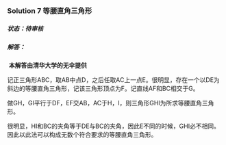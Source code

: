 ### Solution 7 等腰直角三角形

##### 状态：待审核

##### 解答：

​    **本解答由清华大学的无伞提供**

​    记正三角形ABC，取AB中点D，之后任取AC上一点E。很明显，存在一个以DE为斜边的等腰直角三角形，记该三角形顶点为F。记直线AF和BC相交于G。

​    做GH，GI平行于DF，EF交AB，AC于H，I，则三角形GHI为所求等腰直角三角形。

​    很明显，HI和BC的夹角等于DE与BC的夹角，因此E不同的时候，GHI必不相同。因此以此法可以构成无数个符合要求的等腰直角三角形。